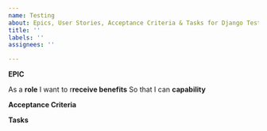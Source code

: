 ```yaml
---
name: Testing
about: Epics, User Stories, Acceptance Criteria & Tasks for Django Tests
title: ''
labels: ''
assignees: ''

---
```


**EPIC**

As a **role** I want to r**receive benefits** So that I can **capability**

**Acceptance Criteria**

**Tasks**
